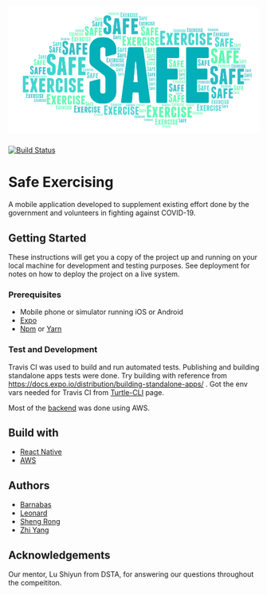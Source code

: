 # ![We Bring Safe Exercising to Life](./assets/WeBringSafeExercisingtoLife.png)

[![Build Status](https://travis-ci.org/TanShengRong/BrainHack-BLT2.svg?branch=master)](https://travis-ci.org/TanShengRong/BrainHack-BLT2)

# Safe Exercising 

A mobile application developed to supplement existing effort done by the government and volunteers in fighting against COVID-19.

## Getting Started

These instructions will get you a copy of the project up and running on your local machine for development and testing purposes. See deployment for notes on how to deploy the project on a live system.

### Prerequisites

- Mobile phone or simulator running iOS or Android
- [Expo](https://expo.io)
- [Npm](https://www.npmjs.com) or [Yarn](https://yarnpkg.com) 

### Test and Development

Travis CI was used to build and run automated tests. Publishing and building standalone apps tests were done. Try building with reference from https://docs.expo.io/distribution/building-standalone-apps/ . Got the env vars needed for Travis CI from [Turtle-CLI](https://github.com/expo/turtle-cli-example) page.

Most of the [backend](https://github.com/LeonardisOne/brainhack-blt2-backend) was done using AWS. 

## Build with

* [React Native](https://reactnative.dev)
* [AWS](https://aws.amazon.com/)

## Authors 

* [Barnabas](https://github.com/BarnabasLim)
* [Leonard](https://github.com/LeonardisOne)
* [Sheng Rong](https://github.com/TanShengRong)
* [Zhi Yang](https://github.com/tanzyy96)

## Acknowledgements

Our mentor, Lu Shiyun from DSTA, for answering our questions throughout the compeititon.